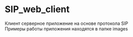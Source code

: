 # SIP_web_client
Клиент серверное приложение на основе протокола SIP  
Примеры работы приложения находятся в папке images
